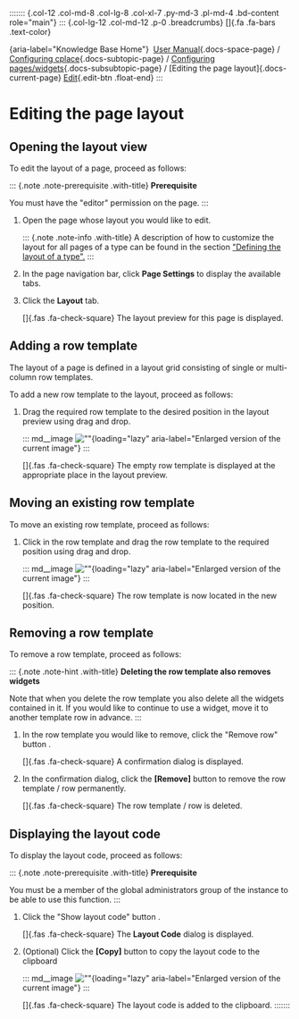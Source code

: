 ::::::: {.col-12 .col-md-8 .col-lg-8 .col-xl-7 .py-md-3 .pl-md-4 .bd-content role="main"}
::: {.col-lg-12 .col-md-12 .p-0 .breadcrumbs}
[]{.fa .fa-bars .text-color}

[](https://docs.cplace.io/){aria-label="Knowledge Base Home"}  [User
Manual](/user-manual-en/){.docs-space-page} / [Configuring
cplace](/user-manual-en/cplace-konfigurieren/){.docs-subtopic-page} /
[Configuring
pages/widgets](/user-manual-en/cplace-konfigurieren/seiten-widgets-konfiguriere/){.docs-subsubtopic-page}
/ [Editing the page layout]{.docs-current-page} [
Edit](https://github.com/collaborationfactory/cplace-doc-user-enu/blob/release/25.2/cplace-konfigurieren/seiten-widgets-konfiguriere/seitenlayout-bearbeiten.md){.edit-btn
.float-end}
:::

# Editing the page layout

## Opening the layout view

To edit the layout of a page, proceed as follows:

::: {.note .note-prerequisite .with-title}
**Prerequisite**

You must have the "editor" permission on the page.
:::

1.  Open the page whose layout you would like to edit.

    ::: {.note .note-info .with-title}
    A description of how to customize the layout for all pages of a type
    can be found in the section ["Defining the layout of a
    type".](/user-manual-en/cplace-konfigurieren/typen/layout-eines-typs-festlegen/)
    :::

2.  In the page navigation bar, click **Page Settings** to display the
    available tabs.

3.  Click the **Layout** tab.

    []{.fas .fa-check-square} The layout preview for this page is
    displayed.

## Adding a row template

The layout of a page is defined in a layout grid consisting of single or
multi-column row templates.

To add a new row template to the layout, proceed as follows:

1.  Drag the required row template to the desired position in the layout
    preview using drag and drop.

    ::: md__image
    [](../../../graphics/cplace-konfigurieren/Layout_Vorlage_Hinzuf%c3%bcgen-de.png)
    ![\"\"](../../../graphics/cplace-konfigurieren/Layout_Vorlage_Hinzuf%c3%bcgen-de.png){loading="lazy"
    aria-label="Enlarged version of the current image"}
    :::

    []{.fas .fa-check-square} The empty row template is displayed at the
    appropriate place in the layout preview.

## Moving an existing row template

To move an existing row template, proceed as follows:

1.  Click in the row template and drag the row template to the required
    position using drag and drop.

    ::: md__image
    [](../../../graphics/cplace-konfigurieren/Layout_aendern-de.png)
    ![\"\"](../../../graphics/cplace-konfigurieren/Layout_aendern-de.png){loading="lazy"
    aria-label="Enlarged version of the current image"}
    :::

    []{.fas .fa-check-square} The row template is now located in the new
    position.

## Removing a row template

To remove a row template, proceed as follows:

::: {.note .note-hint .with-title}
**Deleting the row template also removes widgets**

Note that when you delete the row template you also delete all the
widgets contained in it. If you would like to continue to use a widget,
move it to another template row in advance.
:::

1.  In the row template you would like to remove, click the "Remove row"
    button .

    []{.fas .fa-check-square} A confirmation dialog is displayed.

2.  In the confirmation dialog, click the **\[Remove\]** button to
    remove the row template / row permanently.

    []{.fas .fa-check-square} The row template / row is deleted.

## Displaying the layout code

To display the layout code, proceed as follows:

::: {.note .note-prerequisite .with-title}
**Prerequisite**

You must be a member of the global administrators group of the instance
to be able to use this function.
:::

1.  Click the "Show layout code" button .

    []{.fas .fa-check-square} The **Layout Code** dialog is displayed.

2.  (Optional) Click the **\[Copy\]** button to copy the layout code to
    the clipboard

    ::: md__image
    [](../../../graphics/cplace-konfigurieren/Layout-Code_kopieren.png)
    ![\"\"](../../../graphics/cplace-konfigurieren/Layout-Code_kopieren.png){loading="lazy"
    aria-label="Enlarged version of the current image"}
    :::

    []{.fas .fa-check-square} The layout code is added to the clipboard.
:::::::
